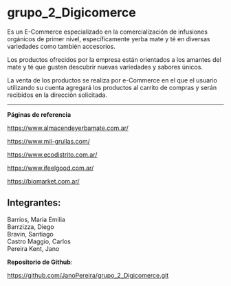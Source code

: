 grupo_2_Digicomerce
===================

Es un E-Commerce especializado en la comercialización de infusiones orgánicos de primer nivel, específicamente yerba mate y té en diversas variedades como también accesorios.

Los productos ofrecidos por la empresa están orientados a los amantes del mate y té que gusten descubrir nuevas variedades y sabores únicos.

La venta de los productos se realiza por e-Commerce en el que el usuario utilizando su cuenta agregará los productos al carrito de compras y serán recibidos en la dirección solicitada.

---------------

**Páginas de referencia**

https://www.almacendeyerbamate.com.ar/

https://www.mil-grullas.com/

https://www.ecodistrito.com.ar/

https://www.ifeelgood.com.ar/

https://biomarket.com.ar/



**Integrantes**: 
----------------
Barrios, Maria Emilia  
Barrzizza, Diego  
Bravin, Santiago  
Castro Maggio, Carlos  
Pereira Kent, Jano  


**Repositorio de Github**:

https://github.com/JanoPereira/grupo_2_Digicomerce.git
